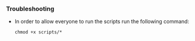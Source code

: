 ### Troubleshooting

- In order to allow everyone to run the scripts run the following command:

   `chmod +x scripts/*`